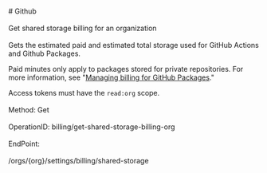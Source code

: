 <br>#     Github</br>
<br>Get shared storage billing for an organization</br>
<br>Gets the estimated paid and estimated total storage used for GitHub Actions and Github Packages.

Paid minutes only apply to packages stored for private repositories. For more information, see "[Managing billing for GitHub Packages](https://help.github.com/github/setting-up-and-managing-billing-and-payments-on-github/managing-billing-for-github-packages)."

Access tokens must have the `read:org` scope.</br>
<br>Method: Get</br>
<br>OperationID: billing/get-shared-storage-billing-org</br>
<br>EndPoint:</br>
<br>/orgs/{org}/settings/billing/shared-storage</br>
